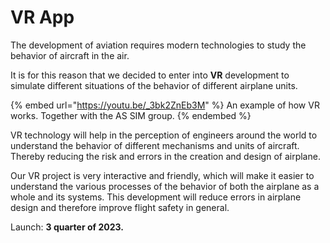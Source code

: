 # VR App

The development of aviation requires modern technologies to study the behavior of aircraft in the air.

It is for this reason that we decided to enter into **VR** development to simulate different situations of the behavior of different airplane units.

{% embed url="https://youtu.be/_3bk2ZnEb3M" %}
An example of how VR works. Together with the AS SIM group.
{% endembed %}

VR technology will help in the perception of engineers around the world to understand the behavior of different mechanisms and units of aircraft. Thereby reducing the risk and errors in the creation and design of airplane.

Our VR project is very interactive and friendly, which will make it easier to understand the various processes of the behavior of both the airplane as a whole and its systems. This development will reduce errors in airplane design and therefore improve flight safety in general.

Launch: **3 quarter of 2023.**



